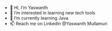 - 👋 Hi, I’m Yaswanth
- 👀 I’m interested in learning new tech tools
- 🌱 I’m currently learning Java
- 📫 Reach me on LinkedIn @Yaswanth Mullamuri

<!---
YaswanthMullamuri/YaswanthMullamuri is a ✨ special ✨ repository because its `README.md` (this file) appears on your GitHub profile.
You can click the Preview link to take a look at your changes.
--->
